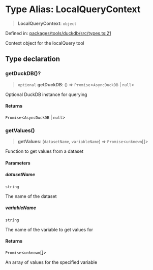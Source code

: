 # Type Alias: LocalQueryContext

> **LocalQueryContext**: `object`

Defined in: [packages/tools/duckdb/src/types.ts:21](https://github.com/geodaopenjs/openassistant/blob/0a6a7e7306d75a25dc968b3117f04cb7bd613bec/packages/tools/duckdb/src/types.ts#L21)

Context object for the localQuery tool

## Type declaration

### getDuckDB()?

> `optional` **getDuckDB**: () => `Promise`\<`AsyncDuckDB` \| `null`\>

Optional DuckDB instance for querying

#### Returns

`Promise`\<`AsyncDuckDB` \| `null`\>

### getValues()

> **getValues**: (`datasetName`, `variableName`) => `Promise`\<`unknown`[]\>

Function to get values from a dataset

#### Parameters

##### datasetName

`string`

The name of the dataset

##### variableName

`string`

The name of the variable to get values for

#### Returns

`Promise`\<`unknown`[]\>

An array of values for the specified variable
